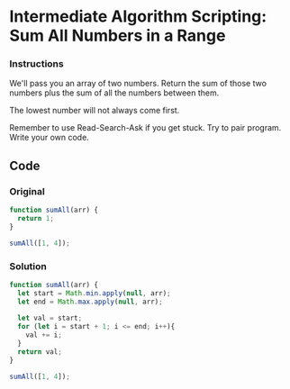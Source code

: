 # Intermediate Algorithm Scripting: Sum All Numbers in a Range

### Instructions

We'll pass you an array of two numbers. Return the sum of those two numbers plus the sum of all the numbers between them.

The lowest number will not always come first.

Remember to use Read-Search-Ask if you get stuck. Try to pair program. Write your own code.

## Code

### Original

```javascript
function sumAll(arr) {
  return 1;
}

sumAll([1, 4]);
```

### Solution

```javascript
function sumAll(arr) {
  let start = Math.min.apply(null, arr);
  let end = Math.max.apply(null, arr);
  
  let val = start;
  for (let i = start + 1; i <= end; i++){
    val += i;
  }
  return val;
}

sumAll([1, 4]);
```
